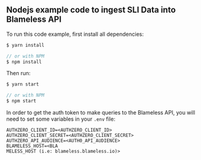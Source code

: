 ## Nodejs example code to ingest SLI Data into Blameless API

To run this code example, first install all dependencies:
```javascript
$ yarn install

// or with NPM
$ npm install
```

Then run:
```javascript
$ yarn start

// or with NPM
$ npm start
```


In order to get the auth token to make queries to the Blameless API, you will need to set some variables in your `.env` file:

```
AUTHZERO_CLIENT_ID=<AUTHZERO_CLIENT_ID>
AUTHZERO_CLIENT_SECRET=<AUTHZERO_CLIENT_SECRET>
AUTHZERO_API_AUDIENCE=<AUTH0_API_AUDIENCE>
BLAMELESS_HOST=<BLA
MELESS_HOST (i.e: blameless.blameless.io)>
```